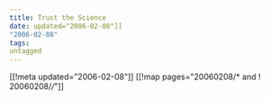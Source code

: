 ```yaml
---
title: Trust the Science
date: updated="2006-02-08"]]
"2006-02-08"
tags:
untagged
---
```

[[!meta updated="2006-02-08"]]
[[!map pages="20060208/* and ! 20060208/*/*"]]
